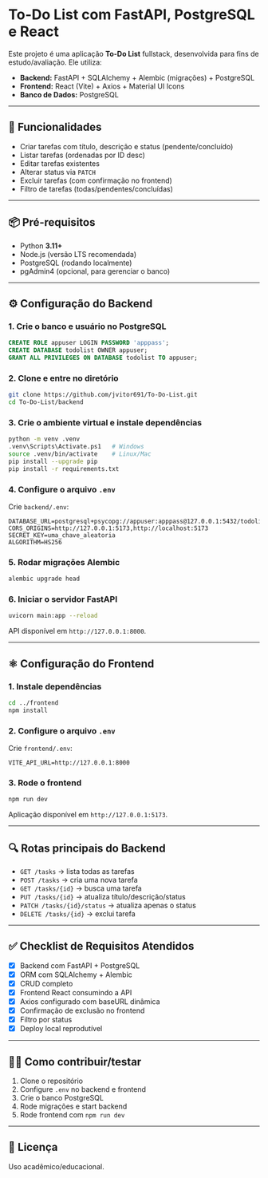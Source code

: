# To-Do List com FastAPI, PostgreSQL e React

Este projeto é uma aplicação **To-Do List** fullstack, desenvolvida para fins de estudo/avaliação. Ele utiliza:

* **Backend:** FastAPI + SQLAlchemy + Alembic (migrações) + PostgreSQL
* **Frontend:** React (Vite) + Axios + Material UI Icons
* **Banco de Dados:** PostgreSQL

---

## 🚀 Funcionalidades

* Criar tarefas com título, descrição e status (pendente/concluído)
* Listar tarefas (ordenadas por ID desc)
* Editar tarefas existentes
* Alterar status via `PATCH`
* Excluir tarefas (com confirmação no frontend)
* Filtro de tarefas (todas/pendentes/concluídas)

---

## 📦 Pré-requisitos

* Python **3.11+**
* Node.js (versão LTS recomendada)
* PostgreSQL (rodando localmente)
* pgAdmin4 (opcional, para gerenciar o banco)

---

## ⚙️ Configuração do Backend

### 1. Crie o banco e usuário no PostgreSQL

```sql
CREATE ROLE appuser LOGIN PASSWORD 'apppass';
CREATE DATABASE todolist OWNER appuser;
GRANT ALL PRIVILEGES ON DATABASE todolist TO appuser;
```

### 2. Clone e entre no diretório

```bash
git clone https://github.com/jvitor691/To-Do-List.git
cd To-Do-List/backend
```

### 3. Crie o ambiente virtual e instale dependências

```bash
python -m venv .venv
.venv\Scripts\Activate.ps1   # Windows
source .venv/bin/activate    # Linux/Mac
pip install --upgrade pip
pip install -r requirements.txt
```

### 4. Configure o arquivo `.env`

Crie `backend/.env`:

```
DATABASE_URL=postgresql+psycopg://appuser:apppass@127.0.0.1:5432/todolist
CORS_ORIGINS=http://127.0.0.1:5173,http://localhost:5173
SECRET_KEY=uma_chave_aleatoria
ALGORITHM=HS256
```

### 5. Rodar migrações Alembic

```bash
alembic upgrade head
```

### 6. Iniciar o servidor FastAPI

```bash
uvicorn main:app --reload
```

API disponível em `http://127.0.0.1:8000`.

---

## ⚛️ Configuração do Frontend

### 1. Instale dependências

```bash
cd ../frontend
npm install
```

### 2. Configure o arquivo `.env`

Crie `frontend/.env`:

```
VITE_API_URL=http://127.0.0.1:8000
```

### 3. Rode o frontend

```bash
npm run dev
```

Aplicação disponível em `http://127.0.0.1:5173`.

---

## 🔍 Rotas principais do Backend

* `GET /tasks` → lista todas as tarefas
* `POST /tasks` → cria uma nova tarefa
* `GET /tasks/{id}` → busca uma tarefa
* `PUT /tasks/{id}` → atualiza título/descrição/status
* `PATCH /tasks/{id}/status` → atualiza apenas o status
* `DELETE /tasks/{id}` → exclui tarefa

---

## ✅ Checklist de Requisitos Atendidos

* [x] Backend com FastAPI + PostgreSQL
* [x] ORM com SQLAlchemy + Alembic
* [x] CRUD completo
* [x] Frontend React consumindo a API
* [x] Axios configurado com baseURL dinâmica
* [x] Confirmação de exclusão no frontend
* [x] Filtro por status
* [x] Deploy local reprodutível

---

## 👩‍💻 Como contribuir/testar

1. Clone o repositório
2. Configure `.env` no backend e frontend
3. Crie o banco PostgreSQL
4. Rode migrações e start backend
5. Rode frontend com `npm run dev`

---

## 📜 Licença

Uso acadêmico/educacional.
